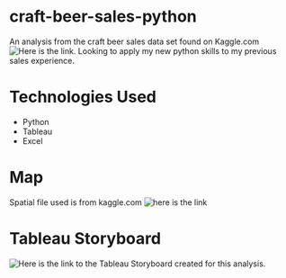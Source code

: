 # craft-beer-sales-python
An analysis from the craft beer sales data set found on Kaggle.com ![Here is the link](https://www.kaggle.com/datasets/podsyp/sales-in-craft-beer-bar?select=Transactions.csv). Looking to apply my new python skills to my previous sales experience. 

# Technologies Used
- Python
- Tableau
- Excel

# Map
Spatial file used is from kaggle.com ![here is the link](https://www.kaggle.com/datasets/ktochylin/world-countries
)

# Tableau Storyboard
![Here is the link](https://public.tableau.com/views/CraftBeerSales/CraftBeerSales?:language=en-US&:display_count=n&:origin=viz_share_link) to the Tableau Storyboard created for this analysis.



